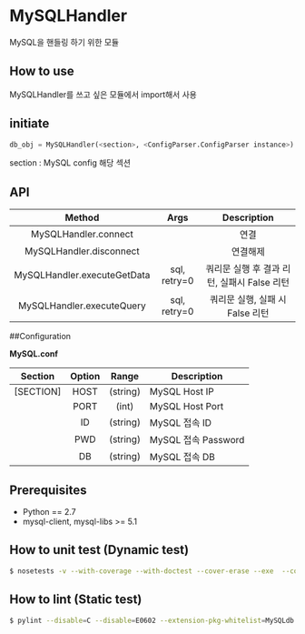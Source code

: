 # MySQLHandler

MySQL을 핸들링 하기 위한 모듈

## How to use
MySQLHandler를 쓰고 싶은 모듈에서 import해서 사용

## initiate
```Python
db_obj = MySQLHandler(<section>, <ConfigParser.ConfigParser instance>)
```
section : MySQL config 해당 섹션

## API
|Method|Args|Description|
|:----:|:--:|:---------:|
|MySQLHandler.connect||연결|
|MySQLHandler.disconnect||연결해제|
|MySQLHandler.executeGetData|sql, retry=0|쿼리문 실행 후 결과 리턴, 실패시 False 리턴|
|MySQLHandler.executeQuery|sql, retry=0|쿼리문 실행, 실패 시 False 리턴|

##Configuration

**MySQL.conf**

|Section  |Option|Range   |Description|
|:-------:|:----:|:------:|--------------------|
|[SECTION]|HOST  |(string)| MySQL Host IP      |
|         |PORT  |(int)   | MySQL Host Port    |
|         |ID    |(string)| MySQL 접속 ID      |
|         |PWD   |(string)| MySQL 접속 Password|
|         |DB    |(string)| MySQL 접속 DB      |

## Prerequisites
- Python == 2.7
- mysql-client, mysql-libs >= 5.1

## How to unit test (Dynamic test)
```Bash
$ nosetests -v --with-coverage --with-doctest --cover-erase --exe  --cover-package=. tests/*.py
```

## How to lint (Static test)
```Bash
$ pylint --disable=C --disable=E0602 --extension-pkg-whitelist=MySQLdb --generated-members=ProgrammingError,OperationalError --msg-template='{path}:{line}:[{msg_id}({symbol}),{obj}]{msg}' *.py
```
